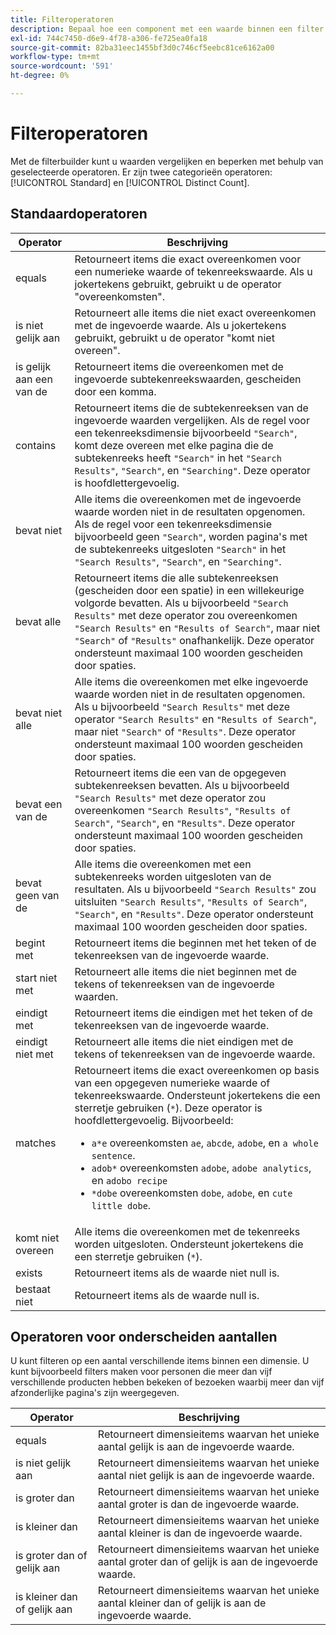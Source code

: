 ```yaml
---
title: Filteroperatoren
description: Bepaal hoe een component met een waarde binnen een filter interactie aangaat.
exl-id: 744c7450-d6e9-4f78-a306-fe725ea0fa18
source-git-commit: 82ba31eec1455bf3d0c746cf5eebc81ce6162a00
workflow-type: tm+mt
source-wordcount: '591'
ht-degree: 0%

---
```


# Filteroperatoren

Met de filterbuilder kunt u waarden vergelijken en beperken met behulp van geselecteerde operatoren. Er zijn twee categorieën operatoren: [!UICONTROL Standard] en [!UICONTROL Distinct Count].

## Standaardoperatoren

| Operator | Beschrijving |
| --- | --- |
| equals | Retourneert items die exact overeenkomen voor een numerieke waarde of tekenreekswaarde. Als u jokertekens gebruikt, gebruikt u de operator &quot;overeenkomsten&quot;. |
| is niet gelijk aan | Retourneert alle items die niet exact overeenkomen met de ingevoerde waarde.  Als u jokertekens gebruikt, gebruikt u de operator &quot;komt niet overeen&quot;. |
| is gelijk aan een van de | Retourneert items die overeenkomen met de ingevoerde subtekenreekswaarden, gescheiden door een komma. |
| contains | Retourneert items die de subtekenreeksen van de ingevoerde waarden vergelijken. Als de regel voor een tekenreeksdimensie bijvoorbeeld `"Search"`, komt deze overeen met elke pagina die de subtekenreeks heeft `"Search"` in het `"Search Results"`, `"Search"`, en `"Searching"`. Deze operator is hoofdlettergevoelig. |
| bevat niet | Alle items die overeenkomen met de ingevoerde waarde worden niet in de resultaten opgenomen. Als de regel voor een tekenreeksdimensie bijvoorbeeld geen `"Search"`, worden pagina&#39;s met de subtekenreeks uitgesloten `"Search"` in het `"Search Results"`, `"Search"`, en `"Searching"`. |
| bevat alle | Retourneert items die alle subtekenreeksen (gescheiden door een spatie) in een willekeurige volgorde bevatten. Als u bijvoorbeeld `"Search Results"` met deze operator zou overeenkomen `"Search Results"` en `"Results of Search"`, maar niet `"Search"` of `"Results"` onafhankelijk. Deze operator ondersteunt maximaal 100 woorden gescheiden door spaties. |
| bevat niet alle | Alle items die overeenkomen met elke ingevoerde waarde worden niet in de resultaten opgenomen. Als u bijvoorbeeld `"Search Results"` met deze operator `"Search Results"` en `"Results of Search"`, maar niet `"Search"` of `"Results"`. Deze operator ondersteunt maximaal 100 woorden gescheiden door spaties. |
| bevat een van de | Retourneert items die een van de opgegeven subtekenreeksen bevatten. Als u bijvoorbeeld `"Search Results"` met deze operator zou overeenkomen `"Search Results"`, `"Results of Search"`, `"Search"`, en `"Results"`. Deze operator ondersteunt maximaal 100 woorden gescheiden door spaties. |
| bevat geen van de | Alle items die overeenkomen met een subtekenreeks worden uitgesloten van de resultaten. Als u bijvoorbeeld `"Search Results"` zou uitsluiten `"Search Results"`, `"Results of Search"`, `"Search"`, en `"Results"`. Deze operator ondersteunt maximaal 100 woorden gescheiden door spaties. |
| begint met | Retourneert items die beginnen met het teken of de tekenreeksen van de ingevoerde waarde. |
| start niet met | Retourneert alle items die niet beginnen met de tekens of tekenreeksen van de ingevoerde waarden. |
| eindigt met | Retourneert items die eindigen met het teken of de tekenreeksen van de ingevoerde waarde. |
| eindigt niet met | Retourneert alle items die niet eindigen met de tekens of tekenreeksen van de ingevoerde waarde. |
| matches | Retourneert items die exact overeenkomen op basis van een opgegeven numerieke waarde of tekenreekswaarde. Ondersteunt jokertekens die een sterretje gebruiken (`*`). Deze operator is hoofdlettergevoelig. Bijvoorbeeld:<ul><li>`a*e` overeenkomsten `ae`, `abcde`, `adobe`, en `a whole sentence`.</li><li>`adob*` overeenkomsten `adobe`, `adobe analytics`, en `adobo recipe`</li><li>`*dobe` overeenkomsten `dobe`, `adobe`, en `cute little dobe`.</li></ul> |
| komt niet overeen | Alle items die overeenkomen met de tekenreeks worden uitgesloten. Ondersteunt jokertekens die een sterretje gebruiken (`*`). |
| exists | Retourneert items als de waarde niet null is. |
| bestaat niet | Retourneert items als de waarde null is. |

## Operatoren voor onderscheiden aantallen

U kunt filteren op een aantal verschillende items binnen een dimensie. U kunt bijvoorbeeld filters maken voor personen die meer dan vijf verschillende producten hebben bekeken of bezoeken waarbij meer dan vijf afzonderlijke pagina&#39;s zijn weergegeven.

| Operator | Beschrijving |
| --- | --- |
| equals | Retourneert dimensieitems waarvan het unieke aantal gelijk is aan de ingevoerde waarde. |
| is niet gelijk aan | Retourneert dimensieitems waarvan het unieke aantal niet gelijk is aan de ingevoerde waarde. |
| is groter dan | Retourneert dimensieitems waarvan het unieke aantal groter is dan de ingevoerde waarde. |
| is kleiner dan | Retourneert dimensieitems waarvan het unieke aantal kleiner is dan de ingevoerde waarde. |
| is groter dan of gelijk aan | Retourneert dimensieitems waarvan het unieke aantal groter dan of gelijk is aan de ingevoerde waarde. |
| is kleiner dan of gelijk aan | Retourneert dimensieitems waarvan het unieke aantal kleiner dan of gelijk is aan de ingevoerde waarde. |
